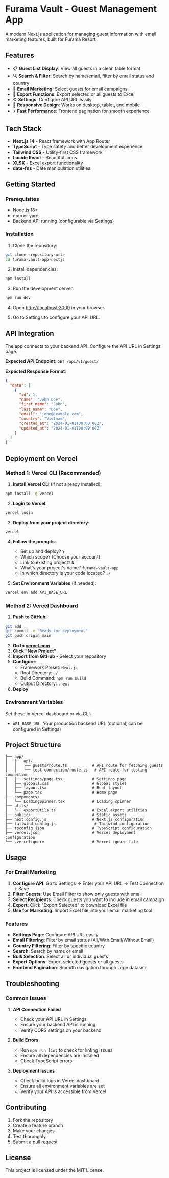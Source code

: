 # Furama Vault - Guest Management App

A modern Next.js application for managing guest information with email marketing features, built for Furama Resort.

## Features

- 📋 **Guest List Display**: View all guests in a clean table format
- 🔍 **Search & Filter**: Search by name/email, filter by email status and country
- 📧 **Email Marketing**: Select guests for email campaigns
- 📁 **Export Functions**: Export selected or all guests to Excel
- ⚙️ **Settings**: Configure API URL easily
- 📱 **Responsive Design**: Works on desktop, tablet, and mobile
- ⚡ **Fast Performance**: Frontend pagination for smooth experience

## Tech Stack

- **Next.js 14** - React framework with App Router
- **TypeScript** - Type safety and better development experience
- **Tailwind CSS** - Utility-first CSS framework
- **Lucide React** - Beautiful icons
- **XLSX** - Excel export functionality
- **date-fns** - Date manipulation utilities

## Getting Started

### Prerequisites

- Node.js 18+ 
- npm or yarn
- Backend API running (configurable via Settings)

### Installation

1. Clone the repository:
```bash
git clone <repository-url>
cd furama-vault-app-nextjs
```

2. Install dependencies:
```bash
npm install
```

3. Run the development server:
```bash
npm run dev
```

4. Open [http://localhost:3000](http://localhost:3000) in your browser.

5. Go to Settings to configure your API URL.

## API Integration

The app connects to your backend API. Configure the API URL in Settings page.

**Expected API Endpoint**: `GET /api/v1/guest/`

**Expected Response Format**:
```json
{
  "data": [
    {
      "id": 1,
      "name": "John Doe",
      "first_name": "John",
      "last_name": "Doe", 
      "email": "john@example.com",
      "country": "Vietnam",
      "created_at": "2024-01-01T00:00:00Z",
      "updated_at": "2024-01-01T00:00:00Z"
    }
  ]
}
```

## Deployment on Vercel

### Method 1: Vercel CLI (Recommended)

1. **Install Vercel CLI** (if not already installed):
```bash
npm install -g vercel
```

2. **Login to Vercel**:
```bash
vercel login
```

3. **Deploy from your project directory**:
```bash
vercel
```

4. **Follow the prompts**:
   - Set up and deploy? `Y`
   - Which scope? (Choose your account)
   - Link to existing project? `N`
   - What's your project's name? `furama-vault-app`
   - In which directory is your code located? `./`

5. **Set Environment Variables** (if needed):
```bash
vercel env add API_BASE_URL
```

### Method 2: Vercel Dashboard

1. **Push to GitHub**:
```bash
git add .
git commit -m "Ready for deployment"
git push origin main
```

2. **Go to [vercel.com](https://vercel.com)**
3. **Click "New Project"**
4. **Import from GitHub** - Select your repository
5. **Configure**:
   - Framework Preset: `Next.js`
   - Root Directory: `./`
   - Build Command: `npm run build`
   - Output Directory: `.next`
6. **Deploy**

### Environment Variables

Set these in Vercel dashboard or via CLI:

- `API_BASE_URL`: Your production backend URL (optional, can be configured in Settings)

## Project Structure

```
├── app/
│   ├── api/
│   │   ├── guests/route.ts           # API route for fetching guests
│   │   └── test-connection/route.ts   # API route for testing connection
│   ├── settings/page.tsx             # Settings page
│   ├── globals.css                   # Global styles
│   ├── layout.tsx                    # Root layout
│   └── page.tsx                      # Home page
├── components/
│   └── LoadingSpinner.tsx            # Loading spinner
├── utils/
│   └── exportUtils.ts                # Excel export utilities
├── public/                           # Static assets
├── next.config.js                    # Next.js configuration
├── tailwind.config.js                 # Tailwind configuration
├── tsconfig.json                     # TypeScript configuration
├── vercel.json                       # Vercel deployment configuration
└── .vercelignore                     # Vercel ignore file
```

## Usage

### For Email Marketing

1. **Configure API**: Go to Settings → Enter your API URL → Test Connection → Save
2. **Filter Guests**: Use Email Filter to show only guests with email
3. **Select Recipients**: Check guests you want to include in email campaign
4. **Export**: Click "Export Selected" to download Excel file
5. **Use for Marketing**: Import Excel file into your email marketing tool

### Features

- **Settings Page**: Configure API URL easily
- **Email Filtering**: Filter by email status (All/With Email/Without Email)
- **Country Filtering**: Filter by specific country
- **Search**: Search by name or email
- **Bulk Selection**: Select all or individual guests
- **Export Options**: Export selected guests or all guests
- **Frontend Pagination**: Smooth navigation through large datasets

## Troubleshooting

### Common Issues

1. **API Connection Failed**
   - Check your API URL in Settings
   - Ensure your backend API is running
   - Verify CORS settings on your backend

2. **Build Errors**
   - Run `npm run lint` to check for linting issues
   - Ensure all dependencies are installed
   - Check TypeScript errors

3. **Deployment Issues**
   - Check build logs in Vercel dashboard
   - Ensure all environment variables are set
   - Verify your API is accessible from Vercel

## Contributing

1. Fork the repository
2. Create a feature branch
3. Make your changes
4. Test thoroughly
5. Submit a pull request

## License

This project is licensed under the MIT License.
